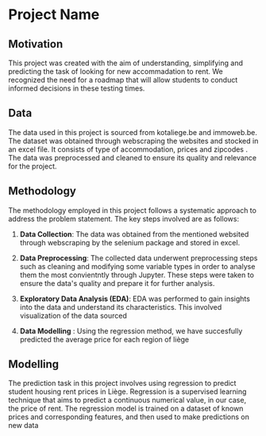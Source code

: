 # Project Name

## Motivation

This project was created with the aim of understanding, simplifying and predicting the task of looking for new accommadation to rent. We recognized the need for a roadmap that will allow students to conduct informed decisions in these testing times. 

## Data

The data used in this project is sourced from kotaliege.be and immoweb.be. The dataset was obtained through webscraping the websites and stocked in an excel file. It consists of type of accommodation, prices and zipcodes . The data was preprocessed and cleaned to ensure its quality and relevance for the project.

## Methodology

The methodology employed in this project follows a systematic approach to address the problem statement. The key steps involved are as follows:

1. **Data Collection**: The data was obtained from the mentioned websited through webscraping by the selenium package and stored in excel.

2. **Data Preprocessing**: The collected data underwent preprocessing steps such as cleaning and modifying some variable types in order to analyse them the most convientntly through Jupyter. These steps were taken to ensure the data's quality and prepare it for further analysis.

3. **Exploratory Data Analysis (EDA)**: EDA was performed to gain insights into the data and understand its characteristics. This involved visualization of the data sourced

4. **Data Modelling** : Using the regression method, we have succesfully predicted the average price for each region of liège

## Modelling

The prediction task in this project involves using regression to predict student housing rent prices in Liège. Regression is a supervised learning technique that aims to predict a continuous numerical value, in our case, the price of rent. The regression model is trained on a dataset of known prices and corresponding features, and then used to make predictions on new data

